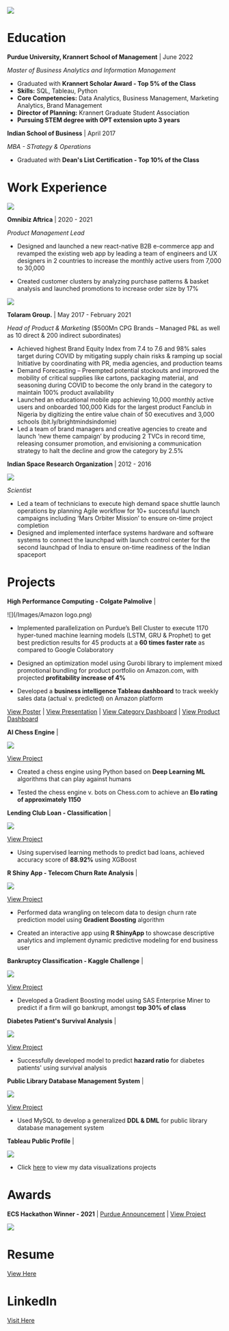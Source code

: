 
![](/Images/circle.png)

# Education 

**Purdue University, Krannert School of Management** | June 2022

*Master of Business Analytics and Information Management* 
- Graduated with **Krannert Scholar Award - Top 5% of the Class**
- **Skills:** SQL, Tableau, Python
- **Core Competencies:** Data Analytics, Business Management, Marketing Analytics, Brand Management
- **Director of Planning:** Krannert Graduate Student Association
- **Pursuing STEM degree with OPT extension upto 3 years**



**Indian School of Business** | April 2017

*MBA - STrategy & Operations* 

- Graduated with **Dean's List Certification - Top 10% of the Class**


# Work Experience

![](/Images/omnibiz.png)

**Omnibiz Aftrica** | 2020 -  2021

*Product Management Lead*

- Designed and launched a new react-native B2B e-commerce app and revamped the existing web app by leading a team of engineers and UX designers in 2 countries to increase the monthly active users from 7,000 to 30,000 

- Created customer clusters by analyzing purchase patterns & basket analysis and launched promotions to increase order size by 17%

![](/Images/Tolaram.png)

**Tolaram Group.** | May 2017 - February 2021

*Head of Product & Marketing* ($500Mn CPG Brands – Managed P&L as well as 10 direct & 200 indirect subordinates)  
- Achieved highest Brand Equity Index from 7.4 to 7.6 and 98% sales target during COVID by mitigating supply chain risks & ramping up social Initiative by coordinating with PR, media agencies, and production teams
-	Demand Forecasting – Preempted potential stockouts and improved the mobility of critical supplies like cartons, packaging material, and seasoning during COVID to become the only brand in the category to maintain 100% product availability
-	Launched an educational mobile app achieving 10,000 monthly active users and onboarded 100,000 Kids for the largest product Fanclub in Nigeria by digitizing the entire value chain of 50 executives and 3,000 schools (bit.ly/brightmindsindomie)
-	Led a team of brand managers and creative agencies to create and launch ‘new theme campaign’ by producing 2 TVCs in record time, releasing consumer promotion, and envisioning a communication strategy to halt the decline and grow the category by 2.5%

**Indian Space Research Organization** | 2012 - 2016

![](/Images/isro.png)

*Scientist*

- Led a team of technicians to execute high demand space shuttle launch operations by planning Agile workflow for 10+ successful launch campaigns including ‘Mars Orbiter Mission’ to ensure on-time project completion
- Designed and implemented interface systems hardware and software systems to connect the launchpad with launch control center for the second launchpad of India to ensure on-time readiness of the Indian spaceport


# Projects

**High Performance Computing - Colgate Palmolive** |  

![](/Images/Amazon logo.png)


- Implemented parallelization on Purdue’s Bell Cluster to execute 1170 hyper-tuned machine learning models (LSTM, GRU & Prophet) to get best prediction results for 45 products at a **60 times faster rate** as compared to Google Colaboratory 

- Designed an optimization model using Gurobi library to implement mixed promotional bundling for product portfolio on Amazon.com, with projected **profitability increase of 4%**

- Developed a **business intelligence Tableau dashboard** to track weekly sales data (actual v. predicted) on Amazon platform


[View Poster](https://www.dropbox.com/s/j3msq5hbrbichii/Final%20Poster.pdf?dl=0) | [View Presentation](https://www.youtube.com/watch?v=fZuwZ3Bi9RE&t=43s&ab_channel=UsamaAther) | [View Category Dashboard](https://public.tableau.com/app/profile/usama.ather/viz/CategoryWiseDashboard/Dashboard1) | [View Product Dashboard](https://public.tableau.com/app/profile/usama.ather/viz/ProductWiseDashboard/Dashboard1) 



**AI Chess Engine** | 

![](/Images/Chess.jfif) 


[View Project](https://github.com/Usama93-PU/King-Slayer) 
 
- Created a chess engine using Python based on **Deep Learning ML** algorithms that can play against humans

- Tested the chess engine v. bots on Chess.com to achieve an **Elo rating of approximately 1150** 



**Lending Club Loan - Classification** |

![](/Images/download.png) 

[View Project](https://github.com/Usama93-PU/Lending-Club-Loan-Classification)

- Using supervised learning methods to predict bad loans, achieved accuracy score of **88.92%** using XGBoost



**R Shiny App - Telecom Churn Rate Analysis** |

![](/Images/Telecom-operators-and-reducing-customer-churn_adobespark.jfif) 




[View Project](https://github.com/Usama93-PU/R-ShinyApp-Telco-Churn-Rate)

- Performed data wrangling on telecom data to design churn rate prediction model using **Gradient Boosting** algorithm 

- Created an interactive app using **R ShinyApp** to showcase descriptive analytics and implement dynamic predictive modeling for end business user 



**Bankruptcy Classification - Kaggle Challenge** |

![](/Images/Kaggle_logo.png) 



[View Project](https://github.com/Usama93-PU/Bankruptcy-Classification-Kaggle-Challenge) 
- Developed a Gradient Boosting model using SAS Enterprise Miner to predict if a firm will go bankrupt, amongst **top 30% of class**





**Diabetes Patient's Survival Analysis** |

![](/Images/Diabetic_eye_disease_600_adobespark.jfif) 




[View Project](https://github.com/Usama93-PU/Diabetes-Patients-Survival-Analysis) 
- Successfully developed model to predict **hazard ratio** for diabetes patients' using survival analysis




**Public Library Database Management System** |

![](/Images/1280px-Seattle_Public_Library_logo.svg.png) 


[View Project](https://github.com/Usama93-PU/Public-Library-Database-Management-System)

- Used MySQL to develop a generalized **DDL & DML** for public library database management system



**Tableau Public Profile** |

![](/Images/tableaulogo_highres.png) 
- Click [here](https://public.tableau.com/app/profile/usama.ather) to view my data visualizations projects




# Awards

**ECS Hackathon Winner - 2021** | [Purdue Announcement](https://krannert.purdue.edu/news/features/home.php?story=7130) | [View Project](https://github.com/Usama93-PU/Espoir-Mental-Health-App)

![](/Images/ECS_adobespark.jfif)




# Resume


[View Here](https://www.dropbox.com/s/ilsn4r3r7hm56v3/Usama%20Ather%20-%20Resume.pdf?dl=0)

# LinkedIn

[Visit Here](https://www.linkedin.com/in/usamaather/)


